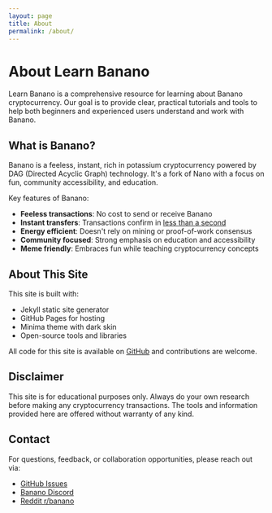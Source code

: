```yaml
---
layout: page
title: About
permalink: /about/
---
```


# About Learn Banano

Learn Banano is a comprehensive resource for learning about Banano cryptocurrency. Our goal is to provide clear, practical tutorials and tools to help both beginners and experienced users understand and work with Banano.

## What is Banano?

Banano is a feeless, instant, rich in potassium cryptocurrency powered by DAG (Directed Acyclic Graph) technology. It's a fork of Nano with a focus on fun, community accessibility, and education.

Key features of Banano:
- **Feeless transactions**: No cost to send or receive Banano
- **Instant transfers**: Transactions confirm in [less than a second](https://ba.nanospeed.info/)
- **Energy efficient**: Doesn't rely on mining or proof-of-work consensus
- **Community focused**: Strong emphasis on education and accessibility
- **Meme friendly**: Embraces fun while teaching cryptocurrency concepts

## About This Site

This site is built with:
- Jekyll static site generator
- GitHub Pages for hosting
- Minima theme with dark skin
- Open-source tools and libraries

All code for this site is available on [GitHub](https://github.com/banano-trade/learn) and contributions are welcome.

## Disclaimer

This site is for educational purposes only. Always do your own research before making any cryptocurrency transactions. The tools and information provided here are offered without warranty of any kind.

## Contact

For questions, feedback, or collaboration opportunities, please reach out via:
- [GitHub Issues](https://github.com/banano-trade/learn/issues)
- [Banano Discord](https://chat.banano.cc)
- [Reddit r/banano](https://reddit.com/r/banano)
